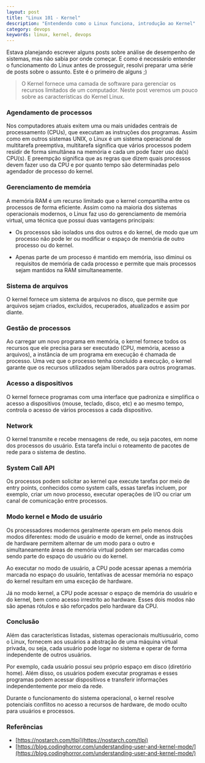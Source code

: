 ```yaml
---
layout: post
title: "Linux 101 - Kernel"
description: "Entendendo como o Linux funciona, introdução ao Kernel"
category: devops
keywords: linux, kernel, devops
---
```


Estava planejando escrever alguns posts sobre análise de desempenho de sistemas,
mas não sabia por onde começar. E como é necessário entender o funcionamento do
Linux antes de prosseguir, resolvi preparar uma série de posts sobre o assunto.
Este é o primeiro de alguns ;)

> O Kernel fornece uma camada de software para gerenciar os recursos limitados
de um computador. Neste post veremos um pouco sobre as características do Kernel
Linux.

### Agendamento de processos

Nos computadores atuais exitem uma ou mais unidades centrais de processamento
(CPUs), que executam as instruções dos programas.
Assim como em outros sistemas UNIX, o Linux é um sistema operacional de
multitarefa preemptiva, multitarefa significa que vários processos podem
residir de forma simultânea na memória e cada um pode fazer uso da(s) CPU(s).
E preempção significa que as regras que dizem quais processos devem fazer uso
da CPU e por quanto tempo são determinadas pelo agendador de processo do kernel.

### Gerenciamento de memória

A memória RAM é um recurso limitado que o kernel compartilha entre os
processos de forma eficiente.
Assim como na maioria dos sistemas operacionais modernos, o Linux faz uso do
gerenciamento de memória virtual, uma técnica que possui duas vantagens principais:

- Os processos são isolados uns dos outros e do kernel, de modo que um
processo não pode ler ou modificar o espaço de memória de outro processo ou do kernel.

- Apenas parte de um processo é mantido em memória, isso diminui os
requisitos de memória de cada processo e permite que mais processos sejam
mantidos na RAM simultaneamente.

### Sistema de arquivos

O kernel fornece um sistema de arquivos no disco, que permite que arquivos
sejam criados, excluídos, recuperados, atualizados e assim por diante.

### Gestão de processos

Ao carregar um novo programa em memória, o kernel fornece todos os recursos
que ele precisa para ser executado (CPU, memória, acesso a arquivos), a
instância de um programa em execução é chamada de processo.
Uma vez que o processo tenha concluído a execução, o kernel garante que os
recursos utilizados sejam liberados para outros programas.

### Acesso a dispositivos

O kernel fornece programas com uma interface que padroniza e simplifica o
acesso a dispositivos (mouse, teclado, disco, etc) e ao mesmo tempo, controla
o acesso de vários processos a cada dispositivo.

### Network

O kernel transmite e recebe mensagens de rede, ou seja pacotes, em nome dos
processos do usuário. Esta tarefa inclui o roteamento de pacotes de rede para
o sistema de destino.

### System Call API

Os processos podem solicitar ao kernel que execute tarefas por meio de entry
points, conhecidos como system calls, essas tarefas incluem, por exemplo,
criar um novo processo, executar operações de I/O ou criar um canal de
comunicação entre processos.

### Modo kernel e Modo de usuário

Os processadores modernos geralmente operam em pelo menos dois modos
diferentes: modo de usuário e modo de kernel, onde as instruções de hardware
permitem alternar de um modo para o outro e simultaneamente áreas de memória
virtual podem ser marcadas como sendo parte do espaço do usuário ou do kernel.

Ao executar no modo de usuário, a CPU pode acessar apenas a memória marcada
no espaço do usuário, tentativas de acessar memória no espaço do kernel
resultam em uma exceção de hardware.

Já no modo kernel, a CPU pode acessar o espaço de memória do usuário e do
kernel, bem como acesso irrestrito ao hardware. Esses dois modos não são
apenas rótulos e são reforçados pelo hardware da CPU.

### Conclusão

Além das características listadas, sistemas operacionais multiusuário, como o
Linux, fornecem aos usuários a abstração de uma máquina virtual privada, ou seja,
cada usuário pode logar no sistema e operar de forma independente de outros usuários.

Por exemplo, cada usuário possui seu próprio espaço em disco (diretório home).
Além disso, os usuários podem executar programas e esses programas podem
acessar dispositivos e transferir informações independentemente por meio da rede.

Durante o funcionamento do sistema operacional, o kernel resolve potenciais
conflitos no acesso a recursos de hardware, de modo oculto para usuários e processos.

### Referências

- [https://nostarch.com/tlpi](https://nostarch.com/tlpi)
- [https://blog.codinghorror.com/understanding-user-and-kernel-mode/](https://blog.codinghorror.com/understanding-user-and-kernel-mode/)
